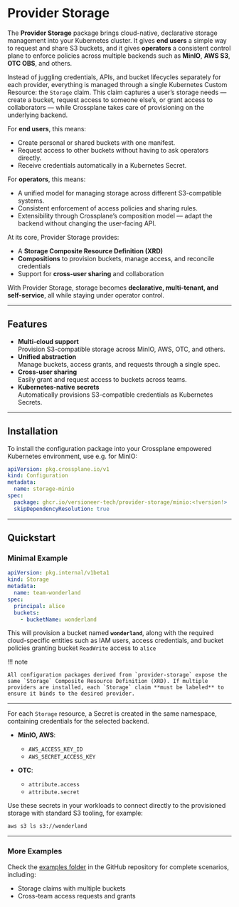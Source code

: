 # Provider Storage

The **Provider Storage** package brings cloud-native, declarative storage management into your Kubernetes cluster. It gives **end users** a simple way to request and share S3 buckets, and it gives **operators** a consistent control plane to enforce policies across multiple backends such as **MinIO**, **AWS S3**, **OTC OBS**, and others.

Instead of juggling credentials, APIs, and bucket lifecycles separately for each provider, everything is managed through a single Kubernetes Custom Resource: the `Storage` claim.  This claim captures a user’s storage needs — create a bucket, request access to someone else’s, or grant access to collaborators — while Crossplane takes care of provisioning on the underlying backend.

For **end users**, this means:

- Create personal or shared buckets with one manifest.  
- Request access to other buckets without having to ask operators directly.  
- Receive credentials automatically in a Kubernetes Secret.  

For **operators**, this means:

- A unified model for managing storage across different S3-compatible systems.  
- Consistent enforcement of access policies and sharing rules.  
- Extensibility through Crossplane’s composition model — adapt the backend without changing the user-facing API.  

At its core, Provider Storage provides:

- A **Storage Composite Resource Definition (XRD)**  
- **Compositions** to provision buckets, manage access, and reconcile credentials  
- Support for **cross-user sharing** and collaboration  

With Provider Storage, storage becomes **declarative, multi-tenant, and self-service**, all while staying under operator control.


---

## Features

- **Multi-cloud support**  
  Provision S3-compatible storage across MinIO, AWS, OTC, and others.
- **Unified abstraction**  
  Manage buckets, access grants, and requests through a single spec.  
- **Cross-user sharing**  
  Easily grant and request access to buckets across teams.  
- **Kubernetes-native secrets**  
  Automatically provisions S3-compatible credentials as Kubernetes Secrets.  

---

## Installation

To install the configuration package into your Crossplane empowered Kubernetes environment, use e.g. for MinIO: 

```yaml
apiVersion: pkg.crossplane.io/v1
kind: Configuration
metadata:
  name: storage-minio
spec:
  package: ghcr.io/versioneer-tech/provider-storage/minio:<!version!>
  skipDependencyResolution: true
```

---

## Quickstart

### Minimal Example

```yaml
apiVersion: pkg.internal/v1beta1
kind: Storage
metadata:
  name: team-wonderland
spec:
  principal: alice
  buckets:
    - bucketName: wonderland
```

This will provision a bucket named **`wonderland`**, along with the required cloud-specific entities such as IAM users, access credentials, and bucket policies granting bucket `ReadWrite` access to `alice`

!!! note

    All configuration packages derived from `provider-storage` expose the same `Storage` Composite Resource Definition (XRD). If multiple providers are installed, each `Storage` claim **must be labeled** to ensure it binds to the desired provider.

---

For each `Storage` resource, a Secret is created in the same namespace, containing credentials for the selected backend.

- **MinIO, AWS**:  
  - `AWS_ACCESS_KEY_ID`  
  - `AWS_SECRET_ACCESS_KEY`

- **OTC**:  
  - `attribute.access`  
  - `attribute.secret`

Use these secrets in your workloads to connect directly to the provisioned storage with standard S3 tooling, for example:

```bash
aws s3 ls s3://wonderland
```

---

### More Examples
Check the [examples folder](https://github.com/versioneer-tech/provider-storage/tree/main/examples/base) in the GitHub repository for complete scenarios, including:

- Storage claims with multiple buckets
- Cross-team access requests and grants